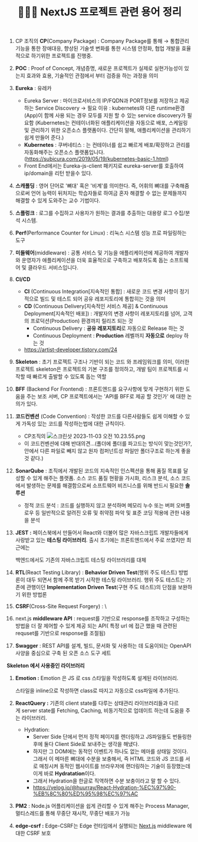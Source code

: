 # <div align="center">👩🏻‍💻 NextJS 프로젝트 관련 용어 정리</div>

<br>

1. CP 조직의 **CP**(Company Package) : Company Package를 통해 → 통합관리 기능을 통한 장애대응, 향상된 기술셋 변화를 통한 시스템 안정화, 협업 개발을 효율적으로 하기위한 프로젝트를 진행중.

2. **POC** : Proof of Concept, 개념증명, 새로운 프로젝트가 실제로 실현가능성이 있는지 효과와 효용, 기술적인 관점에서 부터 검증을 하는 과정을 의미
3. **Eureka** : 유레카
   - Eureka Server : 마이크로서비스의 IP/FQDN과 PORT정보를 저장하고 제공하는 Service Discovery
     → 필요 이유 : kubernetes와 다른 runtime환경(App)이 함께 사용 되는 경우 모두를 지원 할 수 있는 service discovery가 필요함
     (Kubernetes는 컨테이너화된 애플리케이션을 자동으로 배포, 스케일링 및 관리하기 위한 오픈소스 플랫폼이다. 간단히 말해, 애플리케이션을 관리하기 쉽게 만들어 준다.)
   - **Kubernetes** : 쿠버네티스 : 는 컨테이너를 쉽고 빠르게 배포/확장하고 관리를 자동화해주는 오픈소스 플랫폼입니다. (https://subicura.com/2019/05/19/kubernetes-basic-1.html)
   - Front End에서는 Eureka-js-client 패키지로 eureka-server를 호출하여 ip/domain을 리턴 받을수 있다.
4. **스캐폴딩** : 영어 단어로 '뼈대' 혹은 '비계'를 의미한다. 즉, 어휘의 뼈대를 구축해줌으로써 언어 능력이 뒤처지는 학습자들로 하여금 혼자 해결할 수 없는 문제들까지 해결할 수 있게 도와주는 교수 기법이다.
5. **스플렁크** : 로그를 수집하고 사용자가 원하는 결과를 추출하는 대용량 로그 수집/분석 시스템.
6. **Perf**(Performance Counter for Linux) : 리눅스 시스템 성능 프로 파일링하는 도구
7. **미들웨어**(middleware) : 공통 서비스 및 기능을 애플리케이션에 제공하여 개발자와 운영자가 애플리케이션을 더욱 효율적으로 구축하고 배포하도록 돕는 소프트웨어 및 클라우드 서비스입니다.
8. **CI/CD**
   - **CI** (Continuous Integration[지속적인 통합] : 새로운 코드 변경 사항이 정기적으로 빌드 및 테스트 되어 공유 레포지토리에 통합히는 것을 의미
   - **CD** (Continuous Delivery[지속적인 서비스 제공] & Continuous Deployment[지속적인 배포]) : 개발자의 변경 사항이 레포지토리를 넘어, 고객의 프로덕션(Production) 환경까지 릴리즈 되는 것
     - Continuous Delivery : **공유 레포지토리**로 자동으로 Release 하는 것
     - Continuous Deployment : **Production** 레벨까지 **자동으로** deploy 하는 것
   - https://artist-developer.tistory.com/24
9. **Skeleton** : 초기 프로젝트 구조나 기반이 되는 코드 와 프레임워크를 의미, 이러한 프로젝트 skeleton은 프로젝트의 기본 구조를 정의하고, 개발 팀이 프로젝트를 시작할 때 빠르게 출발할 수 있도록 돕는 역할
10. **BFF** (Backend For Frontend) : 프론트엔드를 요구사항에 맞게 구현하기 위한 도움을 주는 보조 서버, CP 프로젝트에서는 'API를 BFF로 제공 할 것인가' 에 대한 논의가 있다.
11. **코드컨벤션** (Code Convention) : 작성한 코드를 다른사람들도 쉽게 이해할 수 있게 가독성 있는 코드를 작성하는법에 대한 규칙이다.
    - CP조직의
      ![스크린샷 2023-11-03 오전 10.23.55.png](https://prod-files-secure.s3.us-west-2.amazonaws.com/106b7c1d-b64b-4b8a-aa9c-96bd1b3260c9/7afee6b6-baa5-409b-8e0a-364c09d1dbd3/%E1%84%89%E1%85%B3%E1%84%8F%E1%85%B3%E1%84%85%E1%85%B5%E1%86%AB%E1%84%89%E1%85%A3%E1%86%BA_2023-11-03_%E1%84%8B%E1%85%A9%E1%84%8C%E1%85%A5%E1%86%AB_10.23.55.png)
    - 이 코드컨벤션에 대해 반대의견...(폴더에 폴더를 파고드는 방식이 맞는것인가?, 안에서 다른 파일로 빼지 않고 원자 컴퍼넌트성 파일만 폴더구조로 하는게 좋을것 같다.)
12. **SonarQube** : 조직에서 개발된 코드의 지속적인 인스펙션을 통해 품질 목표를 달성할 수 있게 해주는 플랫폼. 소스 코드 품질 현황을 가시화, 리스크 분석, 소스 코드에서 발생하는 문제를 해결함으로써 소프트웨어 비즈니스를 위해 반드시 필요한 **솔루션**
    - 정적 코드 분석 : 코드를 실행하지 않고 분석하며 메모리 누수 또는 버퍼 오버플로우 등 일반적으로 알려진 오류 및 취약점 파악 및 표준 코딩 적용에 관한 내용을 분석
13. **JEST :** 페이스북에서 만들어서 React와 더불어 많은 자바스크립트 개발자들에게 사랑받고 있는 **테스팅 라이브러리**. 출시 초기에는 프론트엔드에서 주로 쓰였지만 최근에는

    백엔드에서도 기존의 자바스크립트 테스팅 라이브러리를 대체

14. **RTL**(React Testing Library) : **Behavior Driven Test**(행위 주도 테스트) 방법론이 대두 되면서 함께 주목 받기 시작한 테스팅 라이브러리. 행위 주도 테스트는 기존에 관행이던 **Implementation Driven Test**(구현 주도 테스트)의 단점을 보완하기 위한 방법론
15. **CSRF**(Cross-Site Request Forgery) : \
16. next.js **middleware API** : request를 기반으로 response를 조작하고 구성하는 방법을 더 잘 제어할 수 있게 제공 되는 API( 특정 url 에 접근 했을 때 관련된 requset를 기반으로 response를 조절됨)
17. **Swagger** : REST API를 설계, 빌드, 문서화 및 사용하는 데 도움이되는 OpenAPI 사양을 중심으로 구축 된 오픈 소스 도구 세트

**Skeleton 에서 사용중인 라이브러리**

1. **Emotion :** Emotion 은 JS 로 css 스타일을 작성하도록 설계된 라이브러리.

   스타일을 inline으로 작성하면 class로 따지고 자동으로 css파일에 추가된다.

2. **ReactQuery :** 기존의 client state를 다루는 상태관리 라이브러리들과 다르게 server state를 Fetching, Caching, 비동기적으로 업데이트 하는데 도움을 주는 라이브러리.
   - Hydration:
     - Server Side 단에서 먼저 정적 페이지를 렌더링하고 JS파일들도 번들링한 후에 둘다 Client Side로 보내주는 생각을 해냈다.
     - 하지만 그 DOM에는 동적인 이벤트가 하나도 없는 메마를 상태일 것이다. 그래서 이 메마른 뼈대에 수분을 보충해서, 즉 HTML 코드와 JS 코드를 서로 매칭시켜 동적인 웹사이트를 브라우저에 랜더링하는 기술이 등장했는데 이게 바로 **Hydratation**이다.
     - 그래서 Hydration을 한글로 직역하면 수분 보충이라고 말 할 수 있다.
     - https://velog.io/@huurray/React-Hydration-%EC%97%90-%EB%8C%80%ED%95%98%EC%97%AC
3. **PM2** : Node.js 어플리케이션을 쉽게 관리할 수 있게 해주는 Process Manager, 멀티스레드를 통해 무중단 재시작, 무중단 배포가 가능
4. **edge-csrf :** Edge-CSRF는 Edge 런타임에서 실행되는 [Next.js](https://nextjs.org/) middleware 에 대한 CSRF 보호
